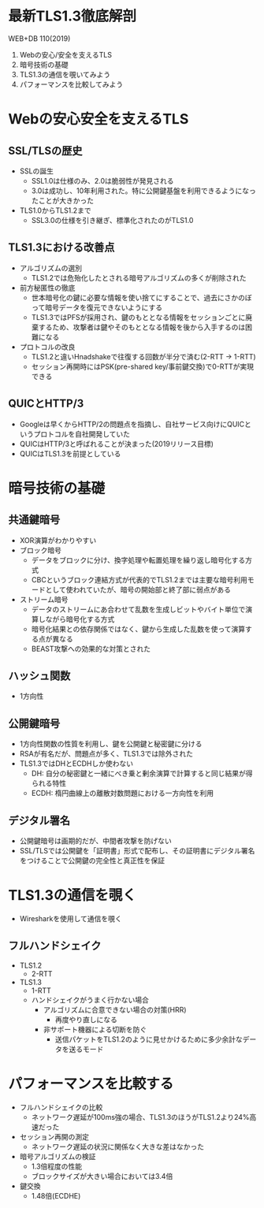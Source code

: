 # 最新TLS1.3徹底解剖
WEB+DB 110(2019)
1. Webの安心/安全を支えるTLS
2. 暗号技術の基礎
3. TLS1.3の通信を覗いてみよう
4. パフォーマンスを比較してみよう

# Webの安心安全を支えるTLS
## SSL/TLSの歴史
- SSLの誕生
    - SSL1.0は仕様のみ、2.0は脆弱性が発見される
    - 3.0は成功し、10年利用された。特に公開鍵基盤を利用できるようになったことが大きかった
- TLS1.0からTLS1.2まで
    - SSL3.0の仕様を引き継ぎ、標準化されたのがTLS1.0

## TLS1.3における改善点
- アルゴリズムの選別
    - TLS1.2では危殆化したとされる暗号アルゴリズムの多くが削除された
- 前方秘匿性の徹底
    - 世本暗号化の鍵に必要な情報を使い捨てにすることで、過去にさかのぼって暗号データを復元できないようにする
    - TLS1.3ではPFSが採用され、鍵のもととなる情報をセッションごとに廃棄するため、攻撃者は鍵やそのもととなる情報を後から入手するのは困難になる
- プロトコルの改良
  - TLS1.2と違いHnadshakeで往復する回数が半分で済む(2-RTT -> 1-RTT)
  - セッション再開時にはPSK(pre-shared key/事前鍵交換)で0-RTTが実現できる

## QUICとHTTP/3
- Googleは早くからHTTP/2の問題点を指摘し、自社サービス向けにQUICというプロトコルを自社開発していた
- QUICはHTTP/3と呼ばれることが決まった(2019リリース目標)
- QUICはTLS1.3を前提としている

# 暗号技術の基礎
## 共通鍵暗号
- XOR演算がわかりやすい
- ブロック暗号
  - データをブロックに分け、換字処理や転置処理を繰り返し暗号化する方式
  - CBCというブロック連結方式が代表的でTLS1.2までは主要な暗号利用モードとして使われていたが、暗号の開始部と終了部に弱点がある
- ストリーム暗号
  - データのストリームにあ合わせて乱数を生成しビットやバイト単位で演算しながら暗号化する方式
  - 暗号化結果との依存関係ではなく、鍵から生成した乱数を使って演算する点が異なる
  - BEAST攻撃への効果的な対策とされた

## ハッシュ関数
- 1方向性

## 公開鍵暗号
- 1方向性関数の性質を利用し、鍵を公開鍵と秘密鍵に分ける
- RSAが有名だが、問題点が多く、TLS1.3では除外された
- TLS1.3ではDHとECDHしか使わない
  - DH: 自分の秘密鍵と一緒にべき乗と剰余演算で計算すると同じ結果が得られる特性
  - ECDH: 楕円曲線上の離散対数問題における一方向性を利用

## デジタル署名
- 公開鍵暗号は画期的だが、中間者攻撃を防げない
- SSL/TLSでは公開鍵を「証明書」形式で配布し、その証明書にデジタル署名をつけることで公開鍵の完全性と真正性を保証

# TLS1.3の通信を覗く
- Wiresharkを使用して通信を覗く

## フルハンドシェイク
- TLS1.2
  - 2-RTT
- TLS1.3
  - 1-RTT
  - ハンドシェイクがうまく行かない場合
    - アルゴリズムに合意できない場合の対策(HRR)
      - 再度やり直しになる
    - 非サポート機器による切断を防ぐ
      - 送信パケットをTLS1.2のように見せかけるために多少余計なデータを送るモード

# パフォーマンスを比較する
- フルハンドシェイクの比較
  - ネットワーク遅延が100ms強の場合、TLS1.3のほうがTLS1.2より24%高速だった
- セッション再開の測定
  - ネットワーク遅延の状況に関係なく大きな差はなかった
- 暗号アルゴリズムの検証
  - 1.3倍程度の性能
  - ブロックサイズが大きい場合においては3.4倍
- 鍵交換
  - 1.48倍(ECDHE)
